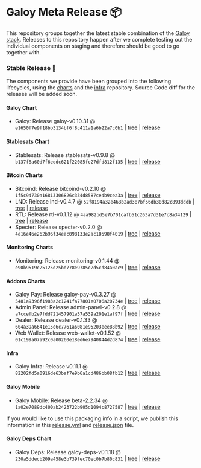 # Galoy Meta Release 📦

This repository groups together the latest stable combination of the [Galoy stack](https://github.com/GaloyMoney/awesome-galoy#tech-components). 
Releases to this repository happen after we complete testing out the individual components on staging and therefore should be good to go together with.

### Stable Release 🎉

The components we provide have been grouped into the following lifecycles, using the [charts](https://github.com/GaloyMoney/charts) and the [infra](https://github.com/GaloyMoney/galoy-infra) repository. 
Source Code diff for the releases will be added soon.

#### Galoy Chart
- Galoy: Release galoy-v0.10.31 @ `e1650f7e9f18bb3134bf6f8c411a1a6b22a7c0b1` | [tree](https://github.com/GaloyMoney/charts/tree/e1650f7e9f18bb3134bf6f8c411a1a6b22a7c0b1/charts/galoy) | [release](https://github.com/GaloyMoney/charts/releases/tag/galoy-v0.10.31)

#### Stablesats Chart
- Stablesats: Release stablesats-v0.9.8 @ `b137f8a60d7f6eddc621f22085fc27dfd812f135` | [tree](https://github.com/GaloyMoney/charts/tree/b137f8a60d7f6eddc621f22085fc27dfd812f135/charts/stablesats) | [release](https://github.com/GaloyMoney/charts/releases/tag/stablesats-v0.9.8)

#### Bitcoin Charts
- Bitcoind: Release bitcoind-v0.2.10 @ `1f5c94730a16813306826c334d8587ce4b9cea3a` | [tree](https://github.com/GaloyMoney/charts/tree/1f5c94730a16813306826c334d8587ce4b9cea3a/charts/bitcoind) | [release](https://github.com/GaloyMoney/charts/releases/tag/bitcoind-v0.2.10)
- LND: Release lnd-v0.4.7 @ `52f8194a32e463b2ad387bf56db30d82c893dddb` | [tree](https://github.com/GaloyMoney/charts/tree/52f8194a32e463b2ad387bf56db30d82c893dddb/charts/lnd) | [release](https://github.com/GaloyMoney/charts/releases/tag/lnd-v0.4.7)
- RTL: Release rtl-v0.1.12 @ `4aa982bd5e7b701cafb51c263a7d31e7c8a34129` | [tree](https://github.com/GaloyMoney/charts/tree/4aa982bd5e7b701cafb51c263a7d31e7c8a34129/charts/rtl) | [release](https://github.com/GaloyMoney/charts/releases/tag/rtl-v0.1.12)
- Specter: Release specter-v0.2.0 @ `4e16e46e262b96f34eac098133e2ac10590f4019` | [tree](https://github.com/GaloyMoney/charts/tree/4e16e46e262b96f34eac098133e2ac10590f4019/charts/specter) | [release](https://github.com/GaloyMoney/charts/releases/tag/specter-v0.2.0)

#### Monitoring Charts
- Monitoring: Release monitoring-v0.1.44 @ `e90b9519c25125d25bd778e9785c2d5cd84a0ac9` | [tree](https://github.com/GaloyMoney/charts/tree/e90b9519c25125d25bd778e9785c2d5cd84a0ac9/charts/monitoring) | [release](https://github.com/GaloyMoney/charts/releases/tag/monitoring-v0.1.44)

#### Addons Charts
- Galoy Pay: Release galoy-pay-v0.3.27 @ `5481a9396f1983a2c1241fa77801e0706a20734e` | [tree](https://github.com/GaloyMoney/charts/tree/5481a9396f1983a2c1241fa77801e0706a20734e/charts/galoy-pay) | [release](https://github.com/GaloyMoney/charts/releases/tag/galoy-pay-v0.3.27)
- Admin Panel: Release admin-panel-v0.2.8 @ `a7ccefb2e7fdd721457901a57a539a201e1af97f` | [tree](https://github.com/GaloyMoney/charts/tree/a7ccefb2e7fdd721457901a57a539a201e1af97f/charts/admin-panel) | [release](https://github.com/GaloyMoney/charts/releases/tag/admin-panel-v0.2.8)
- Dealer: Release dealer-v0.1.33 @ `604a39a6641e15e6c7761a6081e95203eee88b92` | [tree](https://github.com/GaloyMoney/charts/tree/604a39a6641e15e6c7761a6081e95203eee88b92/charts/dealer) | [release](https://github.com/GaloyMoney/charts/releases/tag/dealer-v0.1.33)
- Web Wallet: Release web-wallet-v0.1.52 @ `01c199a07a92c0a00260e18ed6e7940844d2d874` | [tree](https://github.com/GaloyMoney/charts/tree/01c199a07a92c0a00260e18ed6e7940844d2d874/charts/web-wallet) | [release](https://github.com/GaloyMoney/charts/releases/tag/web-wallet-v0.1.52)

#### Infra

- Galoy Infra: Release v0.11.1 @ `82202fd5a0916de63baf7e9b6a1cd486bb08fb12` | [tree](https://github.com/GaloyMoney/galoy-infra/tree/82202fd5a0916de63baf7e9b6a1cd486bb08fb12) | [release](https://github.com/GaloyMoney/galoy-infra/releases/tag/v0.11.1)

#### Galoy Mobile

- Galoy Mobile: Release beta-2.2.34 @ `1a02e7089dc400ab2423722b905d1094c8727587` | [tree](https://github.com/GaloyMoney/galoy-mobile/tree/1a02e7089dc400ab2423722b905d1094c8727587) | [release](https://github.com/GaloyMoney/galoy-mobile/releases/tag/beta-2.2.34)

If you would like to use this packaging info in a script, we publish this information in this [release.yml](./release.yml) and [release.json](./release.json) file.

#### Galoy Deps Chart
- Galoy Deps: Release galoy-deps-v0.1.18 @ `230a5ddecb209a458e3b739fec70ec0b7b80c831` | [tree](https://github.com/GaloyMoney/charts/tree/230a5ddecb209a458e3b739fec70ec0b7b80c831/charts/galoy-deps) | [release](https://github.com/GaloyMoney/charts/releases/tag/galoy-deps-v0.1.18)

